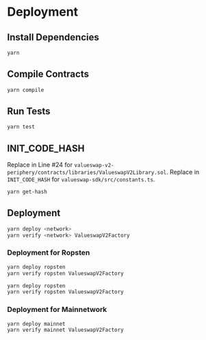 # Deployment

## Install Dependencies
```bash
yarn
```


## Compile Contracts
```bash
yarn compile
```


## Run Tests
```bash
yarn test
```


## INIT_CODE_HASH
Replace in Line #24 for `valueswap-v2-periphery/contracts/libraries/ValueswapV2Library.sol`.
Replace in `INIT_CODE_HASH` for `valueswap-sdk/src/constants.ts`.
```bash
yarn get-hash
```


## Deployment
```bash
yarn deploy <network>
yarn verify <network> ValueswapV2Factory
```


### Deployment for Ropsten
```bash
yarn deploy ropsten
yarn verify ropsten ValueswapV2Factory
```
```bash
yarn deploy ropsten
yarn verify ropsten ValueswapV2Factory
```


### Deployment for Mainnetwork
```bash
yarn deploy mainnet
yarn verify mainnet ValueswapV2Factory
```
